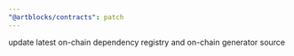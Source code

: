 ```yaml
---
"@artblocks/contracts": patch
---
```


update latest on-chain dependency registry and on-chain generator source
